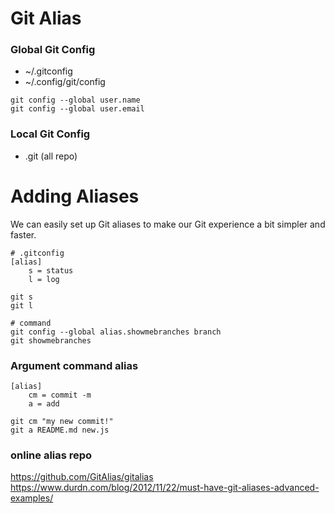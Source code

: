 # Git Alias

### Global Git Config
- ~/.gitconfig
- ~/.config/git/config

```
git config --global user.name
git config --global user.email
```

### Local Git Config
- .git (all repo)

# Adding Aliases
We can easily set up Git aliases to make our Git experience a bit simpler and faster.

```
# .gitconfig
[alias]
    s = status
    l = log

git s
git l

# command
git config --global alias.showmebranches branch
git showmebranches
```

### Argument command alias
```
[alias]
    cm = commit -m
    a = add

git cm "my new commit!"
git a README.md new.js
```

### online alias repo
https://github.com/GitAlias/gitalias
https://www.durdn.com/blog/2012/11/22/must-have-git-aliases-advanced-examples/
